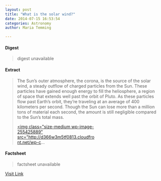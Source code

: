 ```yaml
---
layout: post
title: "What is the solar wind?"
date: 2014-07-15 16:53:54
categories: Astronomy
author: Maria Temming

---
```



#### Digest
>digest unavailable

#### Extract
>The Sun’s outer atmosphere, the corona, is the source of the solar wind, a steady outflow of charged particles from the Sun. These particles have gained enough energy to fill the heliosphere, a region of space that extends well past the orbit of Pluto. As these particles flow past Earth’s orbit, they’re traveling at an average of 400 kilometers per second. Though the Sun can lose more than a million tons of material each second, the amount is still negligible compared to the Sun’s total mass.<div id="attachment_255425889" style="width: 259px" class="wp-caption alignright"><a href="http://d366w3m5tf0813.cloudfront.net/wp-content/uploads/solar-wind.jpg"><img class="size-medium wp-image-255425889" src="http://d366w3m5tf0813.cloudfront.net/wp-c...

#### Factsheet
>factsheet unavailable

[Visit Link](http://www.skyandtelescope.com/astronomy-resources/solar-wind/)


